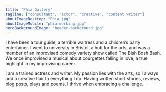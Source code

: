 ```yaml
---
title: "Phia Gallery"
tagline: ["consultant", "actor", "creative", "content writer"]
aboutImageDesktop: "Phia.jpg"
aboutImageMobile: "phia-working.jpg"
heroBackgroundImage: "header-background.jpg"
---
```


I have been a tour guide, a terrible waitress and a children’s party entertainer. I went to university in Bristol, a hub for the arts, and was a member of an improvised comedy variety show called The Bish Bosh Bash. We once improvised a musical about courgettes falling in love, a true highlight in my improvising career.

I am a trained actress and writer. My passion lies with the arts, so I always add a creative flair to everything I do. Having written short stories, reviews, blog posts, plays and poems, I thrive when embracing a challenge.
